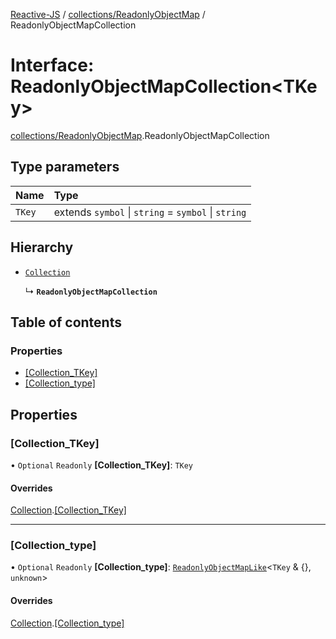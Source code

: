 [Reactive-JS](../README.md) / [collections/ReadonlyObjectMap](../modules/collections_ReadonlyObjectMap.md) / ReadonlyObjectMapCollection

# Interface: ReadonlyObjectMapCollection<TKey\>

[collections/ReadonlyObjectMap](../modules/collections_ReadonlyObjectMap.md).ReadonlyObjectMapCollection

## Type parameters

| Name | Type |
| :------ | :------ |
| `TKey` | extends `symbol` \| `string` = `symbol` \| `string` |

## Hierarchy

- [`Collection`](collections.Collection.md)

  ↳ **`ReadonlyObjectMapCollection`**

## Table of contents

### Properties

- [[Collection\_TKey]](collections_ReadonlyObjectMap.ReadonlyObjectMapCollection.md#[collection_tkey])
- [[Collection\_type]](collections_ReadonlyObjectMap.ReadonlyObjectMapCollection.md#[collection_type])

## Properties

### [Collection\_TKey]

• `Optional` `Readonly` **[Collection\_TKey]**: `TKey`

#### Overrides

[Collection](collections.Collection.md).[[Collection_TKey]](collections.Collection.md#[collection_tkey])

___

### [Collection\_type]

• `Optional` `Readonly` **[Collection\_type]**: [`ReadonlyObjectMapLike`](../modules/collections.md#readonlyobjectmaplike)<`TKey` & {}, `unknown`\>

#### Overrides

[Collection](collections.Collection.md).[[Collection_type]](collections.Collection.md#[collection_type])
